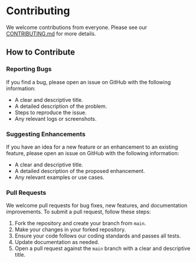 # Contributing

We welcome contributions from everyone. Please see our [CONTRIBUTING.md](https://github.com/CoreOxide/aws_resource_validator/blob/main/CONTRIBUTING.md) for more details.

## How to Contribute

### Reporting Bugs

If you find a bug, please open an issue on GitHub with the following information:

- A clear and descriptive title.
- A detailed description of the problem.
- Steps to reproduce the issue.
- Any relevant logs or screenshots.

### Suggesting Enhancements

If you have an idea for a new feature or an enhancement to an existing feature, please open an issue on GitHub with the following information:

- A clear and descriptive title.
- A detailed description of the proposed enhancement.
- Any relevant examples or use cases.

### Pull Requests

We welcome pull requests for bug fixes, new features, and documentation improvements. To submit a pull request, follow these steps:

1. Fork the repository and create your branch from `main`.
2. Make your changes in your forked repository.
3. Ensure your code follows our coding standards and passes all tests.
4. Update documentation as needed.
5. Open a pull request against the `main` branch with a clear and descriptive title.

